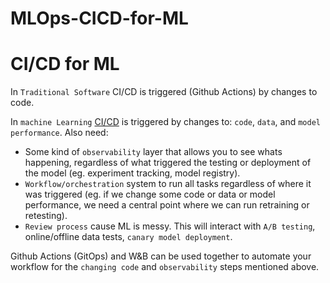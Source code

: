 # MLOps-CICD-for-ML


# CI/CD for ML

In `Traditional Software` CI/CD is triggered (Github Actions) by changes to code.

In `machine Learning` [CI/CD](https://wandb.ai/hamelsmu/model-registry/reports/What-is-CI-CD-for-Machine-Learning---VmlldzozNzk2NDg2) is triggered by changes to: `code`, `data`, and `model performance`. Also need:
* Some kind of `observability` layer that allows you to see whats happening, regardless of what triggered the testing or deployment of the model (eg. experiment tracking, model registry).
* `Workflow/orchestration` system to run all tasks regardless of where it was triggered (eg. if we change some code or data or model performance, we need a central point where we can run retraining or retesting).
* `Review process` cause ML is messy. This will interact with `A/B testing`, online/offline data tests, `canary model deployment`. 

Github Actions (GitOps) and W&B can be used together to automate your workflow for the `changing code` and `observability` steps mentioned above.